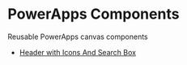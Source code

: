 # PowerApps Components
Reusable PowerApps canvas components
- [Header with Icons And Search Box](./Components/HeaderWithIcons)
